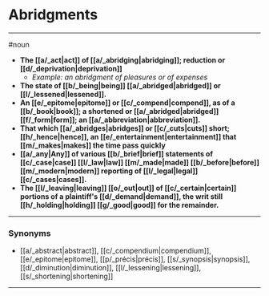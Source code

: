 # Abridgments
---
#noun
- **The [[a/_act|act]] of [[a/_abridging|abridging]]; reduction or [[d/_deprivation|deprivation]]**
	- _Example: an abridgment of pleasures or of expenses_
- **The state of [[b/_being|being]] [[a/_abridged|abridged]] or [[l/_lessened|lessened]].**
- **An [[e/_epitome|epitome]] or [[c/_compend|compend]], as of a [[b/_book|book]]; a shortened or [[a/_abridged|abridged]] [[f/_form|form]]; an [[a/_abbreviation|abbreviation]].**
- **That which [[a/_abridges|abridges]] or [[c/_cuts|cuts]] short; [[h/_hence|hence]], an [[e/_entertainment|entertainment]] that [[m/_makes|makes]] the time pass quickly**
- **[[a/_any|Any]] of various [[b/_brief|brief]] statements of [[c/_case|case]] [[l/_law|law]] [[m/_made|made]] [[b/_before|before]] [[m/_modern|modern]] reporting of [[l/_legal|legal]] [[c/_cases|cases]].**
- **The [[l/_leaving|leaving]] [[o/_out|out]] of [[c/_certain|certain]] portions of a plaintiff's [[d/_demand|demand]], the writ still [[h/_holding|holding]] [[g/_good|good]] for the remainder.**
---
### Synonyms
- [[a/_abstract|abstract]], [[c/_compendium|compendium]], [[e/_epitome|epitome]], [[p/_précis|précis]], [[s/_synopsis|synopsis]], [[d/_diminution|diminution]], [[l/_lessening|lessening]], [[s/_shortening|shortening]]
---
